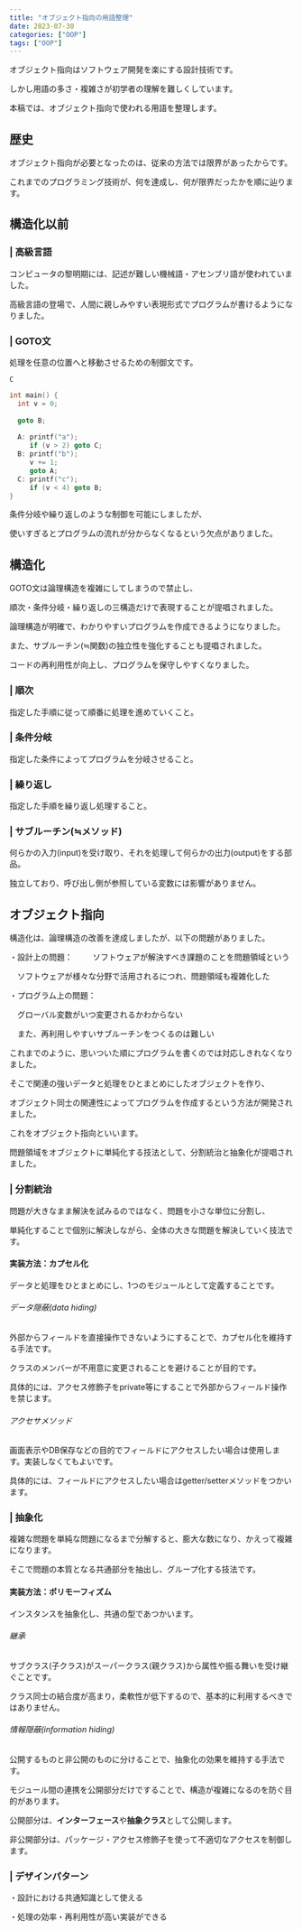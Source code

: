 ```yaml
---
title: "オブジェクト指向の用語整理"
date: 2023-07-30
categories: ["OOP"]
tags: ["OOP"]
---
```

オブジェクト指向はソフトウェア開発を楽にする設計技術です。

しかし用語の多さ・複雑さが初学者の理解を難しくしています。

本稿では、オブジェクト指向で使われる用語を整理します。

## 歴史

オブジェクト指向が必要となったのは、従来の方法では限界があったからです。

これまでのプログラミング技術が、何を達成し、何が限界だったかを順に辿ります。

## 構造化以前

### | 高級言語

コンピュータの黎明期には、記述が難しい機械語・アセンブリ語が使われていました。

高級言語の登場で、人間に親しみやすい表現形式でプログラムが書けるようになりました。

### | GOTO文

処理を任意の位置へと移動させるための制御文です。

`C`

```c
int main() {
  int v = 0;
  
  goto B;
  
  A: printf("a");
     if (v > 2) goto C;
  B: printf("b");
     v += 1;
     goto A;
  C: printf("c");
     if (v < 4) goto B;
}
```

条件分岐や繰り返しのような制御を可能にしましたが、

使いすぎるとプログラムの流れが分からなくなるという欠点がありました。

## 構造化

GOTO文は論理構造を複雑にしてしまうので禁止し、

順次・条件分岐・繰り返しの三構造だけで表現することが提唱されました。

論理構造が明確で、わかりやすいプログラムを作成できるようになりました。

また、サブルーチン(≒関数)の独立性を強化することも提唱されました。

コードの再利用性が向上し、プログラムを保守しやすくなりました。

### | 順次

指定した手順に従って順番に処理を進めていくこと。

### | 条件分岐

指定した条件によってプログラムを分岐させること。

### | 繰り返し

指定した手順を繰り返し処理すること。

### | サブルーチン(≒メソッド)

何らかの入力(input)を受け取り、それを処理して何らかの出力(output)をする部品。

独立しており、呼び出し側が参照している変数には影響がありません。

## オブジェクト指向

構造化は、論理構造の改善を達成しましたが、以下の問題がありました。

・設計上の問題：
　
　ソフトウェアが解決すべき課題のことを問題領域という

　ソフトウェアが様々な分野で活用されるにつれ、問題領域も複雑化した

・プログラム上の問題：

　グローバル変数がいつ変更されるかわからない

　また、再利用しやすいサブルーチンをつくるのは難しい

これまでのように、思いついた順にプログラムを書くのでは対応しきれなくなりました。

そこで関連の強いデータと処理をひとまとめにしたオブジェクトを作り、

オブジェクト同士の関連性によってプログラムを作成するという方法が開発されました。

これをオブジェクト指向といいます。

問題領域をオブジェクトに単純化する技法として、分割統治と抽象化が提唱されました。

### | 分割統治

問題が大きなまま解決を試みるのではなく、問題を小さな単位に分割し、

単純化することで個別に解決しながら、全体の大きな問題を解決していく技法です。

#### 実装方法：カプセル化

データと処理をひとまとめにし、1つのモジュールとして定義することです。

###### データ隠蔽(data hiding)

外部からフィールドを直接操作できないようにすることで、カプセル化を維持する手法です。

クラスのメンバーが不用意に変更されることを避けることが目的です。

具体的には、アクセス修飾子をprivate等にすることで外部からフィールド操作を禁じます。

###### アクセサメソッド

画面表示やDB保存などの目的でフィールドにアクセスしたい場合は使用します。実装しなくてもよいです。

具体的には、フィールドにアクセスしたい場合はgetter/setterメソッドをつかいます。

### | 抽象化

複雑な問題を単純な問題になるまで分解すると、膨大な数になり、かえって複雑になります。

そこで問題の本質となる共通部分を抽出し、グループ化する技法です。


#### 実装方法：ポリモーフィズム

インスタンスを抽象化し、共通の型であつかいます。

###### 継承

サブクラス(子クラス)がスーパークラス(親クラス)から属性や振る舞いを受け継ぐことです。

クラス同士の結合度が高まり，柔軟性が低下するので、基本的に利用するべきではありません。

###### 情報隠蔽(information hiding)

公開するものと非公開のものに分けることで、抽象化の効果を維持する手法です。

モジュール間の連携を公開部分だけですることで、構造が複雑になるのを防ぐ目的があります。

公開部分は、**インターフェース**や**抽象クラス**として公開します。

非公開部分は、パッケージ・アクセス修飾子を使って不適切なアクセスを制御します。

### | デザインパターン

・設計における共通知識として使える

・処理の効率・再利用性が高い実装ができる